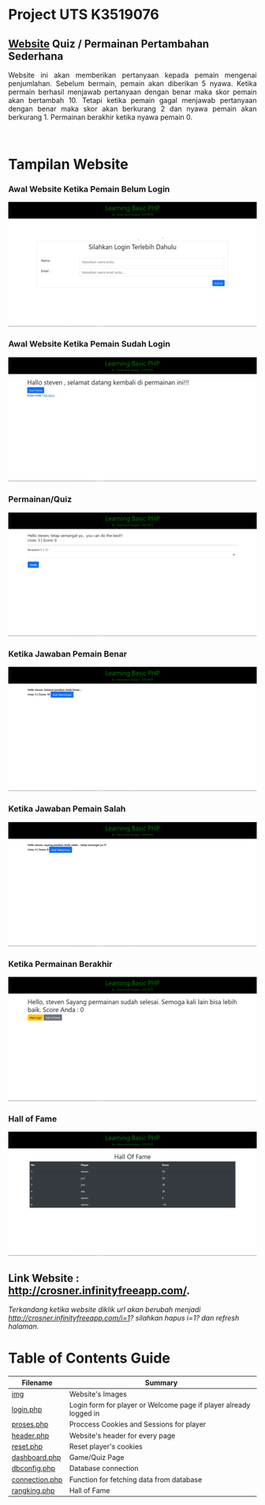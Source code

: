 # **Project UTS K3519076**
## [Website](http://crosner.infinityfreeapp.com/) Quiz / Permainan Pertambahan Sederhana
<p style='text-align: justify;font-size:14px;'> 
Website ini akan memberikan pertanyaan kepada pemain mengenai penjumlahan. Sebelum bermain, pemain akan diberikan 5 nyawa. Ketika permain berhasil menjawab pertanyaan dengan benar maka skor pemain akan bertambah 10. Tetapi ketika pemain gagal menjawab pertanyaan dengan benar maka skor akan berkurang 2 dan nyawa pemain akan berkurang 1. Permainan berakhir ketika nyawa pemain 0.
</p>
<br>


# **Tampilan Website**
### Awal Website Ketika Pemain Belum Login
![](img/1.png)
### Awal Website Ketika Pemain Sudah Login
![](img/2.png)
### Permainan/Quiz
![](img/3.png)
### Ketika Jawaban Pemain Benar
![](img/4.png)
### Ketika Jawaban Pemain Salah
![](img/5.png)
### Ketika Permainan Berakhir
![](img/6.png)
### Hall of Fame
![](img/7.png)
<br>

## Link Website : http://crosner.infinityfreeapp.com/.

*Terkandang ketika website diklik url akan berubah menjadi http://crosner.infinityfreeapp.com/i=1? silahkan hapus i=1? dan refresh halaman.*

# Table of Contents Guide
|Filename|Summary|
|--------|-------|
|[img](img)|Website's Images|
|[login.php](login.php)|Login form for player or Welcome page if player already logged in|
|[proses.php](proses.php)|Proccess Cookies and Sessions for player|
|[header.php](header.php)|Website's header for every page|
|[reset.php](reset.php)|Reset player's cookies|
|[dashboard.php](dashboard.php)|Game/Quiz Page|
|[dbconfig.php](dbconfig.php)|Database connection|
|[connection.php](connection.php)|Function for fetching data from database|
|[rangking.php](ranking.php)|Hall of Fame|